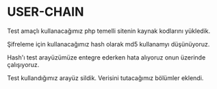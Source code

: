 # USER-CHAIN

Test amaçlı kullanacağımız php temelli sitenin kaynak kodlarını yükledik.

Şifreleme için kullanacağımız hash olarak md5 kullanamyı düşünüyoruz.

Hash'ı test arayüzümüze entegre ederken hata alıyoruz onun üzerinde çalışıyoruz.
 
Test kullandığımız arayüz sildik. Verisini tutacağımız bölümler eklendi.

